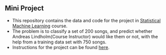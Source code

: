 ## Mini Project
- This repository contains the data and code for the project in [Statistical Machine Learning](http://www.it.uu.se/edu/course/homepage/sml) course. 
- The problem is to classify a set of 200 songs, and predict whether Andreas Lindholm(Course Instructor) would like them or not, with the help from a training data set with 750 songs.
- Instructions for the project can be found [here](https://github.com/ankurshukla03/sml_project/blob/master/instructions.pdf).
